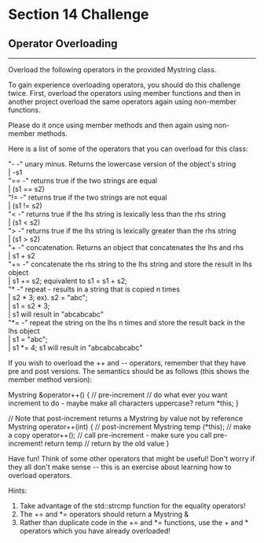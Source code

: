 # Section 14 Challenge
## Operator Overloading
-------------------------
Overload the following operators in the provided Mystring class.

To gain experience overloading operators, you should do this challenge twice.
First, overload the operators using member functions and then in another project overload the same operators again
using non-member functions.

Please do it once using member methods and then again using non-member methods.

Here is a list of some of the operators that you can overload for this class:

"- -" unary minus. Returns the lowercase version of the object's string  
|	-s1  
"== -" returns true if the two strings are equal  
|	(s1 == s2)  
"!= -" returns true if the two strings are not equal  
|	(s1 != s2)  
"< -" returns true if the lhs string is lexically less than the rhs string   
|	(s1 < s2)  
"> -" returns true if the lhs string is lexically greater than the rhs string  
|	(s1 > s2)  
"+ -" concatenation. Returns an object that concatenates the lhs and rhs  
|	s1 + s2  
"+= -" concatenate the rhs string to the lhs string and store the result in lhs object  
|	s1 += s2;  equivalent to s1 = s1 + s2;  
"* -" repeat - results in a string that is copied n times  
|	s2 * 3; ex). s2 = "abc";  
|					s1 = s2 * 3;  
|					s1 will result in "abcabcabc"  
"*= -" repeat the string on the lhs n times and store the result back in the lhs object  
|	s1 = "abc";  
|	s1 *= 4;   s1 will result in "abcabcabcabc"  

If you wish to overload the ++ and -- operators, remember that they have pre and post versions.
The semantics should be as follows (this shows the member method version):

Mystring &operator++() { // pre-increment
	// do what ever you want increment to do - maybe make all characters uppercase?
	return *this;
}

// Note that post-increment returns a Mystring by value not by reference 
Mystring operator++(int) { // post-increment
	Mystring temp (*this);  // make a copy
	operator++();   // call pre-increment - make sure you call pre-increment!
	return temp   // return by the old value
}

Have fun! Think of some other operators that might be useful!
Don't worry if they all don't  make sense -- this is an exercise about learning how to overload operators.

Hints:
1. Take advantage of the std::strcmp function for the equality operators!
2. The += and *= operators should return a Mystring &
3. Rather than duplicate code in the += and *= functions, use the + and * operators which you have already overloaded!